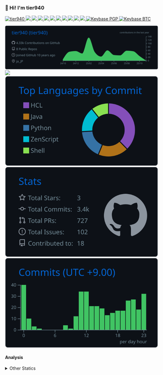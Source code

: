 ### 👋 Hi! I'm tier940

<p align="left"> 
  <a href="https://github.com/tier940/tier940/">
    <img src="https://komarev.com/ghpvc/?username=tier940" alt="tier940" />
  </a>
  <a href="http://twitter.com/tier940">
    <img height="20" src="https://img.shields.io/twitter/follow/tier940?label=Twitter&logo=twitter&style=flat" />
  </a>
  <a href="https://github.com/tier940">
    <img height="20" src="https://img.shields.io/github/followers/tier940?label=follow&logo=github&style=flat" />
  </a>
  <a href="https://www.reddit.com/user/tier940">
    <img height="20" src="https://img.shields.io/reddit/user-karma/combined/tier940?label=Reddit&logo=reddit&style=flat" />
  </a>
  <a href="https://stackoverflow.com/users/17317833/tier940">
    <img height="20" src="https://img.shields.io/stackexchange/stackoverflow/r/17317833?label=StackOverflow&logo=stack-overflow&style=flat" />
  </a>
  <a href="https://zenn.dev/tier940">
    <img height="20" src="https://zenn.badge.nikaera.com/s/tier940/likes" />
  </a>
  <a href="https://zenn.dev/tier940">
    <img height="20" src="https://zenn.badge.nikaera.com/s/tier940/followers" />
  </a>
  <a href="https://zenn.dev/tier940">
    <img height="20" src="https://zenn.badge.nikaera.com/s/tier940/articles" />
  </a>
  <a href="http://qiita.com/tier940">
    <img height="20" src="https://qiita-badge.apiapi.app/s/tier940/posts.svg" />
  </a>
  <a href="http://qiita.com/tier940">
    <img height="20" src="https://qiita-badge.apiapi.app/s/tier940/contributions.svg" />
  </a>
  <a href="https://github.com/tier940/tier940/">
    <img height="20" src="https://github.com/tier940/tier940/actions/workflows/main.yml/badge.svg" />
  </a>
  <a href="https://keybase.io/tier940">
    <img alt="Keybase PGP" src="https://img.shields.io/keybase/pgp/tier940">
  </a>
  <a href="https://keybase.io/tier940">
    <img alt="Keybase BTC" src="https://img.shields.io/keybase/btc/tier940">
  </a>
</p>

[![](https://raw.githubusercontent.com/tier940/tier940/main/profile-summary-card-output/github_dark/0-profile-details.svg)](https://github.com/vn7n24fzkq/github-profile-summary-cards)
[![](https://raw.githubusercontent.com/tier940/tier940/main/profile-summary-card-output/github_dark/1-repos-per-language.svg)](https://github.com/vn7n24fzkq/github-profile-summary-cards) [![](https://raw.githubusercontent.com/tier940/tier940/main/profile-summary-card-output/github_dark/2-most-commit-language.svg)](https://github.com/vn7n24fzkq/github-profile-summary-cards)
[![](https://raw.githubusercontent.com/tier940/tier940/main/profile-summary-card-output/github_dark/3-stats.svg)](https://github.com/vn7n24fzkq/github-profile-summary-cards) [![](https://raw.githubusercontent.com/tier940/tier940/main/profile-summary-card-output/github_dark/4-productive-time.svg)](https://github.com/vn7n24fzkq/github-profile-summary-cards)


#### Analysis
<!-- <img height="150" src="https://github.com/tier940/tier940/blob/master/images/stat.svg" alt="Alternative Text"/> -->

<details>
  <summary>Other Statics</summary>
  <!--START_SECTION:waka-->
![Code Time](http://img.shields.io/badge/Code%20Time-3%2C228%20hrs%207%20mins-blue)

**🐱 My GitHub Data** 

> 📦 23.5 kB Used in GitHub's Storage 
 > 
> 💼 Opted to Hire
 > 
> 📜 11 Public Repositories 
 > 
> 🔑 2 Private Repositories 
 > 
**I'm an Early 🐤** 

```text
🌞 Morning                1604 commits        ████░░░░░░░░░░░░░░░░░░░░░   15.52 % 
🌆 Daytime                3807 commits        █████████░░░░░░░░░░░░░░░░   36.84 % 
🌃 Evening                3829 commits        █████████░░░░░░░░░░░░░░░░   37.05 % 
🌙 Night                  1094 commits        ███░░░░░░░░░░░░░░░░░░░░░░   10.59 % 
```
📅 **I'm Most Productive on Saturday** 

```text
Monday                   1002 commits        ██░░░░░░░░░░░░░░░░░░░░░░░   09.70 % 
Tuesday                  1773 commits        ████░░░░░░░░░░░░░░░░░░░░░   17.16 % 
Wednesday                1213 commits        ███░░░░░░░░░░░░░░░░░░░░░░   11.74 % 
Thursday                 1178 commits        ███░░░░░░░░░░░░░░░░░░░░░░   11.40 % 
Friday                   1322 commits        ███░░░░░░░░░░░░░░░░░░░░░░   12.79 % 
Saturday                 2023 commits        █████░░░░░░░░░░░░░░░░░░░░   19.58 % 
Sunday                   1823 commits        ████░░░░░░░░░░░░░░░░░░░░░   17.64 % 
```


📊 **This Week I Spent My Time On** 

```text
🕑︎ Time Zone: Asia/Tokyo

💬 Programming Languages: 
Other                    32 hrs 53 mins      ████████████████████░░░░░   79.05 % 
Java                     4 hrs 49 mins       ███░░░░░░░░░░░░░░░░░░░░░░   11.61 % 
INI                      1 hr 5 mins         █░░░░░░░░░░░░░░░░░░░░░░░░   02.61 % 
JSON                     46 mins             ░░░░░░░░░░░░░░░░░░░░░░░░░   01.85 % 
Docker                   31 mins             ░░░░░░░░░░░░░░░░░░░░░░░░░   01.25 % 

🔥 Editors: 
Edge                     30 hrs 33 mins      ██████████████████░░░░░░░   73.44 % 
VS Code                  6 hrs               ████░░░░░░░░░░░░░░░░░░░░░   14.43 % 
Intellijidea             5 hrs 2 mins        ███░░░░░░░░░░░░░░░░░░░░░░   12.13 % 

💻 Operating System: 
Windows                  40 hrs 24 mins      ████████████████████████░   97.13 % 
Linux                    1 hr 11 mins        █░░░░░░░░░░░░░░░░░░░░░░░░   02.87 % 
```

**I Mostly Code in Java** 

```text
Java                     14 repos            ███████████░░░░░░░░░░░░░░   45.16 % 
ZenScript                3 repos             ██░░░░░░░░░░░░░░░░░░░░░░░   09.68 % 
HTML                     2 repos             ██░░░░░░░░░░░░░░░░░░░░░░░   06.45 % 
Shell                    2 repos             ██░░░░░░░░░░░░░░░░░░░░░░░   06.45 % 
Dockerfile               1 repo              █░░░░░░░░░░░░░░░░░░░░░░░░   03.23 % 
```



**Timeline**

![Lines of Code chart](https://raw.githubusercontent.com/tier940/tier940/main/assets/bar_graph.png)


 Last Updated on 08/02/2024 01:18:00 UTC
<!--END_SECTION:waka-->
</details>
